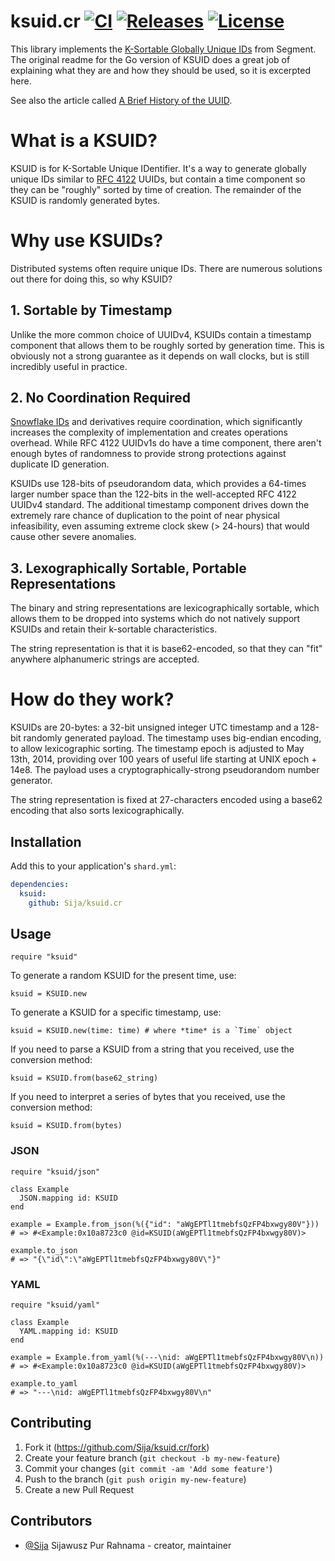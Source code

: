 # ksuid.cr [![CI](https://github.com/Sija/ksuid.cr/actions/workflows/ci.yml/badge.svg)](https://github.com/Sija/ksuid.cr/actions/workflows/ci.yml) [![Releases](https://img.shields.io/github/release/Sija/ksuid.cr.svg)](https://github.com/Sija/ksuid.cr/releases) [![License](https://img.shields.io/github/license/Sija/ksuid.cr.svg)](https://github.com/Sija/ksuid.cr/blob/master/LICENSE)

This library implements the [K-Sortable Globally Unique IDs](https://github.com/segmentio/ksuid) from Segment.
The original readme for the Go version of KSUID does a great job of explaining
what they are and how they should be used, so it is excerpted here.

See also the article called [A Brief History of the UUID](https://segment.com/blog/a-brief-history-of-the-uuid/).

# What is a KSUID?

KSUID is for K-Sortable Unique IDentifier. It's a way to generate globally
unique IDs similar to [RFC 4122](https://tools.ietf.org/html/rfc4122) UUIDs,
but contain a time component so they can be "roughly" sorted by time of
creation. The remainder of the KSUID is randomly generated bytes.

# Why use KSUIDs?

Distributed systems often require unique IDs. There are numerous solutions
out there for doing this, so why KSUID?

## 1. Sortable by Timestamp

Unlike the more common choice of UUIDv4, KSUIDs contain a timestamp component
that allows them to be roughly sorted by generation time. This is obviously not
a strong guarantee as it depends on wall clocks, but is still incredibly useful
in practice.

## 2. No Coordination Required

[Snowflake IDs](https://blog.twitter.com/2010/announcing-snowflake) and
derivatives require coordination, which significantly increases the complexity
of implementation and creates operations overhead. While RFC 4122 UUIDv1s do
have a time component, there aren't enough bytes of randomness to provide
strong protections against duplicate ID generation.

KSUIDs use 128-bits of pseudorandom data, which provides a 64-times larger
number space than the 122-bits in the well-accepted RFC 4122 UUIDv4 standard.
The additional timestamp component drives down the extremely rare chance of
duplication to the point of near physical infeasibility, even assuming extreme
clock skew (> 24-hours) that would cause other severe anomalies.

## 3. Lexographically Sortable, Portable Representations

The binary and string representations are lexicographically sortable, which
allows them to be dropped into systems which do not natively support KSUIDs
and retain their k-sortable characteristics.

The string representation is that it is base62-encoded, so that they can "fit"
anywhere alphanumeric strings are accepted.

# How do they work?

KSUIDs are 20-bytes: a 32-bit unsigned integer UTC timestamp and a 128-bit
randomly generated payload. The timestamp uses big-endian encoding, to allow
lexicographic sorting. The timestamp epoch is adjusted to May 13th, 2014,
providing over 100 years of useful life starting at UNIX epoch + 14e8. The
payload uses a cryptographically-strong pseudorandom number generator.

The string representation is fixed at 27-characters encoded using a base62
encoding that also sorts lexicographically.

## Installation

Add this to your application's `shard.yml`:

```yaml
dependencies:
  ksuid:
    github: Sija/ksuid.cr
```

## Usage

```crystal
require "ksuid"
```

To generate a random KSUID for the present time, use:

```crystal
ksuid = KSUID.new
```

To generate a KSUID for a specific timestamp, use:

```crystal
ksuid = KSUID.new(time: time) # where *time* is a `Time` object
```

If you need to parse a KSUID from a string that you received, use the
conversion method:

```crystal
ksuid = KSUID.from(base62_string)
```

If you need to interpret a series of bytes that you received, use the
conversion method:

```crystal
ksuid = KSUID.from(bytes)
```

### JSON

```crystal
require "ksuid/json"

class Example
  JSON.mapping id: KSUID
end

example = Example.from_json(%({"id": "aWgEPTl1tmebfsQzFP4bxwgy80V"}))
# => #<Example:0x10a8723c0 @id=KSUID(aWgEPTl1tmebfsQzFP4bxwgy80V)>

example.to_json
# => "{\"id\":\"aWgEPTl1tmebfsQzFP4bxwgy80V\"}"
```

### YAML

```crystal
require "ksuid/yaml"

class Example
  YAML.mapping id: KSUID
end

example = Example.from_yaml(%(---\nid: aWgEPTl1tmebfsQzFP4bxwgy80V\n))
# => #<Example:0x10a8723c0 @id=KSUID(aWgEPTl1tmebfsQzFP4bxwgy80V)>

example.to_yaml
# => "---\nid: aWgEPTl1tmebfsQzFP4bxwgy80V\n"
```

## Contributing

1. Fork it (<https://github.com/Sija/ksuid.cr/fork>)
2. Create your feature branch (`git checkout -b my-new-feature`)
3. Commit your changes (`git commit -am 'Add some feature'`)
4. Push to the branch (`git push origin my-new-feature`)
5. Create a new Pull Request

## Contributors

- [@Sija](https://github.com/Sija) Sijawusz Pur Rahnama - creator, maintainer
